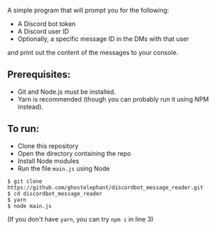 A simple program that will prompt you for the following:

- A Discord bot token
- A Discord user ID
- Optionally, a specific message ID in the DMs with that user

and print out the content of the messages to your console.

## Prerequisites:

- Git and Node.js must be installed.
- Yarn is recommended (though you can probably run it using NPM instead).

## To run:

- Clone this repository
- Open the directory containing the repo
- Install Node modules
- Run the file `main.js` using Node


```
$ git clone https://github.com/ghostelephant/discordbot_message_reader.git
$ cd discordbot_message_reader
$ yarn
$ node main.js
```

(If you don't have `yarn`, you can try `npm i` in line 3)